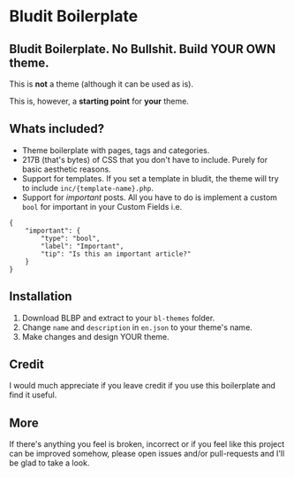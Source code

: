 # Bludit Boilerplate
## Bludit Boilerplate. No Bullshit. Build YOUR OWN theme.

This is **not** a theme (although it can be used as is).

This is, however, a **starting point** for **your** theme.

## Whats included?
- Theme boilerplate with pages, tags and categories.
- 217B (that's bytes) of CSS that you don't have to include. Purely for basic aesthetic reasons.
- Support for templates. If you set a template in bludit, the theme will try to include `inc/{template-name}.php`.
- Support for *important* posts. All you have to do is implement a custom `bool` for important in your Custom Fields i.e.
```
{
    "important": {
        "type": "bool",
        "label": "Important",
        "tip": "Is this an important article?"
    }
}
```

## Installation
1. Download BLBP and extract to your `bl-themes` folder.
2. Change `name` and `description` in `en.json` to your theme's name.
3. Make changes and design YOUR theme.

## Credit
I would much appreciate if you leave credit if you use this boilerplate and find it useful.

## More
If there's anything you feel is broken, incorrect or if you feel like this project can be improved somehow, please open issues and/or pull-requests and I'll be glad to take a look.